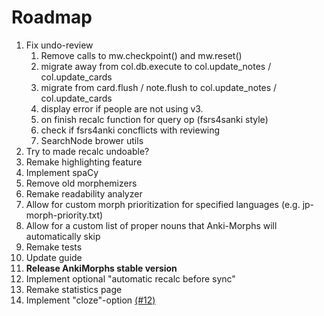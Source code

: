 # Roadmap

1. Fix undo-review
   1. Remove calls to mw.checkpoint() and mw.reset()
   2. migrate away from col.db.execute to col.update_notes / col.update_cards
   3. migrate from card.flush / note.flush to col.update_notes / col.update_cards
   4. display error if people are not using v3.
   5. on finish recalc function for query op (fsrs4sanki style)
   6. check if fsrs4anki concflicts with reviewing
   7. SearchNode brower utils
2. Try to made recalc undoable?
3. Remake highlighting feature
4. Implement spaCy
5. Remove old morphemizers
6. Remake readability analyzer
7. Allow for custom morph prioritization for specified languages (e.g. jp-morph-priority.txt)
8. Allow for a custom list of proper nouns that Anki-Morphs will automatically skip
9. Remake tests
10. Update guide
11. **Release AnkiMorphs stable version**
12. Implement optional "automatic recalc before sync"
13. Remake statistics page
14. Implement "cloze"-option [(#12)](https://github.com/mortii/anki-morphs/discussions/12)
